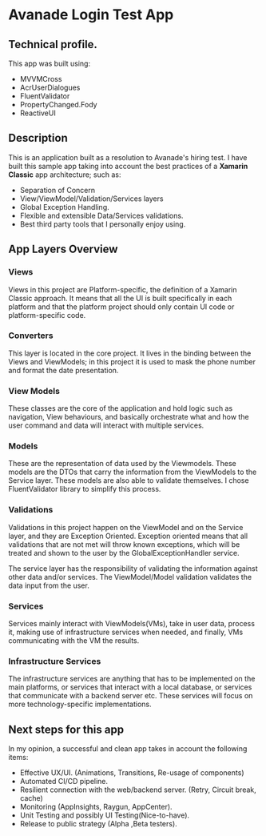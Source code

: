 # Avanade Login Test App

## Technical profile.

This app was built using:
* MVVMCross
* AcrUserDialogues
* FluentValidator
* PropertyChanged.Fody
* ReactiveUI

## Description
This is an application built as a resolution to Avanade's hiring test.
I have built this sample app taking into account the best practices of a **Xamarin Classic** app architecture; such as:

* Separation of Concern
* View/ViewModel/Validation/Services layers
* Global Exception Handling.
* Flexible and extensible Data/Services validations.
* Best third party tools that I personally enjoy using.

## App Layers Overview
### Views
Views in this project are Platform-specific, the definition of a Xamarin Classic approach. It means that all the UI is built specifically in each platform and that the platform project should only contain UI code or platform-specific code.
### Converters 
This layer is located in the core project. It lives in the binding between the Views and ViewModels; in this project it is used to mask the phone number and format the date presentation.
### View Models
These classes are the core of the application and hold logic such as navigation, View behaviours, and basically orchestrate what and how the user command and data will interact with multiple services.
### Models
These are the representation of data used by the Viewmodels. These models are the DTOs that carry the information from the ViewModels to the Service layer. These models are also able to validate themselves. I chose FluentValidator library to simplify this process.
### Validations
Validations in this project happen on the ViewModel and on the Service layer, and they are Exception Oriented. Exception oriented means that all validations that are not met will throw known exceptions, which will be treated and shown to the user by the GlobalExceptionHandler service.

The service layer has the responsibility of validating the information against other data and/or services. The ViewModel/Model validation validates the data input from the user.
### Services
Services mainly interact with ViewModels(VMs), take in user data, process it, making use of infrastructure services when needed, and finally, VMs communicating with the VM the results.
### Infrastructure Services
The infrastructure services are anything that has to be implemented on the main platforms, or services that interact with a local database, or services that communicate with a backend server etc. These services will focus on more technology-specific implementations.

## Next steps for this app
In my opinion, a successful and clean app takes in account the following items:

* Effective UX/UI. (Animations, Transitions, Re-usage of components)
* Automated CI/CD pipeline.
* Resilient connection with the web/backend server. (Retry, Circuit break, cache)
* Monitoring (AppInsights, Raygun, AppCenter).
* Unit Testing and possibly UI Testing(Nice-to-have).
* Release to public strategy (Alpha ,Beta testers).